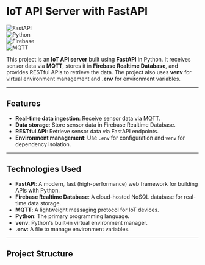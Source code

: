 # **IoT API Server with FastAPI**

![FastAPI](https://img.shields.io/badge/FastAPI-005571?style=for-the-badge&logo=fastapi)  
![Python](https://img.shields.io/badge/Python-3776AB?style=for-the-badge&logo=python&logoColor=white)  
![Firebase](https://img.shields.io/badge/Firebase-FFCA28?style=for-the-badge&logo=firebase&logoColor=black)  
![MQTT](https://img.shields.io/badge/MQTT-660066?style=for-the-badge&logo=mqtt&logoColor=white)

This project is an **IoT API server** built using **FastAPI** in Python. It receives sensor data via **MQTT**, stores it in **Firebase Realtime Database**, and provides RESTful APIs to retrieve the data. The project also uses **venv** for virtual environment management and **.env** for environment variables.

---

## **Features**

- **Real-time data ingestion**: Receive sensor data via MQTT.
- **Data storage**: Store sensor data in Firebase Realtime Database.
- **RESTful API**: Retrieve sensor data via FastAPI endpoints.
- **Environment management**: Use `.env` for configuration and `venv` for dependency isolation.

---

## **Technologies Used**

- **FastAPI**: A modern, fast (high-performance) web framework for building APIs with Python.
- **Firebase Realtime Database**: A cloud-hosted NoSQL database for real-time data storage.
- **MQTT**: A lightweight messaging protocol for IoT devices.
- **Python**: The primary programming language.
- **venv**: Python's built-in virtual environment manager.
- **.env**: A file to manage environment variables.

---

## **Project Structure**
